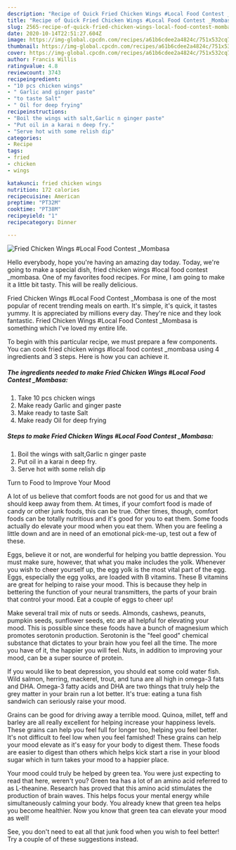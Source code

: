 ```yaml
---
description: "Recipe of Quick Fried Chicken Wings #Local Food Contest _Mombasa"
title: "Recipe of Quick Fried Chicken Wings #Local Food Contest _Mombasa"
slug: 2565-recipe-of-quick-fried-chicken-wings-local-food-contest-mombasa
date: 2020-10-14T22:51:27.604Z
image: https://img-global.cpcdn.com/recipes/a61b6cdee2a4824c/751x532cq70/fried-chicken-wings-local-food-contest-_mombasa-recipe-main-photo.jpg
thumbnail: https://img-global.cpcdn.com/recipes/a61b6cdee2a4824c/751x532cq70/fried-chicken-wings-local-food-contest-_mombasa-recipe-main-photo.jpg
cover: https://img-global.cpcdn.com/recipes/a61b6cdee2a4824c/751x532cq70/fried-chicken-wings-local-food-contest-_mombasa-recipe-main-photo.jpg
author: Francis Willis
ratingvalue: 4.8
reviewcount: 3743
recipeingredient:
- "10 pcs chicken wings"
- " Garlic and ginger paste"
- "to taste Salt"
- " Oil for deep frying"
recipeinstructions:
- "Boil the wings with salt,Garlic n ginger paste"
- "Put oil in a karai n deep fry."
- "Serve hot with some relish dip"
categories:
- Recipe
tags:
- fried
- chicken
- wings

katakunci: fried chicken wings 
nutrition: 172 calories
recipecuisine: American
preptime: "PT32M"
cooktime: "PT38M"
recipeyield: "1"
recipecategory: Dinner

---
```



![Fried Chicken Wings #Local Food Contest _Mombasa](https://img-global.cpcdn.com/recipes/a61b6cdee2a4824c/751x532cq70/fried-chicken-wings-local-food-contest-_mombasa-recipe-main-photo.jpg)

Hello everybody, hope you're having an amazing day today. Today, we're going to make a special dish, fried chicken wings #local food contest _mombasa. One of my favorites food recipes. For mine, I am going to make it a little bit tasty. This will be really delicious.

Fried Chicken Wings #Local Food Contest _Mombasa is one of the most popular of recent trending meals on earth. It's simple, it's quick, it tastes yummy. It is appreciated by millions every day. They're nice and they look fantastic. Fried Chicken Wings #Local Food Contest _Mombasa is something which I've loved my entire life.




To begin with this particular recipe, we must prepare a few components. You can cook fried chicken wings #local food contest _mombasa using 4 ingredients and 3 steps. Here is how you can achieve it.

<!--inarticleads1-->

##### The ingredients needed to make Fried Chicken Wings #Local Food Contest _Mombasa:

1. Take 10 pcs chicken wings
1. Make ready  Garlic and ginger paste
1. Make ready to taste Salt
1. Make ready  Oil for deep frying




<!--inarticleads2-->

##### Steps to make Fried Chicken Wings #Local Food Contest _Mombasa:

1. Boil the wings with salt,Garlic n ginger paste
1. Put oil in a karai n deep fry.
1. Serve hot with some relish dip




Turn to Food to Improve Your Mood


A lot of us believe that comfort foods are not good for us and that we should keep away from them. At times, if your comfort food is made of candy or other junk foods, this can be true. Other times, though, comfort foods can be totally nutritious and it's good for you to eat them. Some foods actually do elevate your mood when you eat them. When you are feeling a little down and are in need of an emotional pick-me-up, test out a few of these.

Eggs, believe it or not, are wonderful for helping you battle depression. You must make sure, however, that what you make includes the yolk. Whenever you wish to cheer yourself up, the egg yolk is the most vital part of the egg. Eggs, especially the egg yolks, are loaded with B vitamins. These B vitamins are great for helping to raise your mood. This is because they help in bettering the function of your neural transmitters, the parts of your brain that control your mood. Eat a couple of eggs to cheer up!

Make several trail mix of nuts or seeds. Almonds, cashews, peanuts, pumpkin seeds, sunflower seeds, etc are all helpful for elevating your mood. This is possible since these foods have a bunch of magnesium which promotes serotonin production. Serotonin is the "feel good" chemical substance that dictates to your brain how you feel all the time. The more you have of it, the happier you will feel. Nuts, in addition to improving your mood, can be a super source of protein.

If you would like to beat depression, you should eat some cold water fish. Wild salmon, herring, mackerel, trout, and tuna are all high in omega-3 fats and DHA. Omega-3 fatty acids and DHA are two things that truly help the grey matter in your brain run a lot better. It's true: eating a tuna fish sandwich can seriously raise your mood. 

Grains can be good for driving away a terrible mood. Quinoa, millet, teff and barley are all really excellent for helping increase your happiness levels. These grains can help you feel full for longer too, helping you feel better. It's not difficult to feel low when you feel famished! These grains can help your mood elevate as it's easy for your body to digest them. These foods are easier to digest than others which helps kick start a rise in your blood sugar which in turn takes your mood to a happier place.

Your mood could truly be helped by green tea. You were just expecting to read that here, weren't you? Green tea has a lot of an amino acid referred to as L-theanine. Research has proved that this amino acid stimulates the production of brain waves. This helps focus your mental energy while simultaneously calming your body. You already knew that green tea helps you become healthier. Now you know that green tea can elevate your mood as well!

See, you don't need to eat all that junk food when you wish to feel better! Try  a  couple of  of  these  suggestions  instead.

